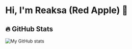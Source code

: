 # Hi, I'm Reaksa (Red Apple) 👋

## 🔥 GitHub Stats
![My GitHub stats](https://github-readme-stats.vercel.app/api?username=chornsokreaksa&show_icons=true&theme=radical)
